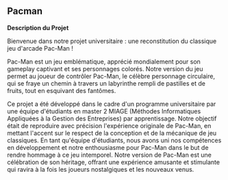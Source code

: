 ## Pacman

**Description du Projet**

Bienvenue dans notre projet universitaire : une reconstitution du classique jeu d'arcade Pac-Man !

Pac-Man est un jeu emblématique, apprécié mondialement pour son gameplay captivant et ses personnages colorés. Notre version du jeu permet au joueur de contrôler Pac-Man, le célèbre personnage circulaire, qui se fraye un chemin à travers un labyrinthe rempli de pastilles et de fruits, tout en esquivant des fantômes.

Ce projet a été développé dans le cadre d'un programme universitaire par une équipe d'étudiants en master 2 MIAGE (Méthodes Informatiques Appliquées à la Gestion des Entreprises) par apprentissage. Notre objectif était de reproduire avec précision l'expérience originale de Pac-Man, en mettant l'accent sur le respect de la conception et de la mécanique de jeu classiques.
En tant qu'équipe d'étudiants, nous avons uni nos compétences en développement et notre enthousiasme pour Pac-Man dans le but de rendre hommage à ce jeu intemporel. Notre version de Pac-Man est une célébration de son héritage, offrant une expérience amusante et stimulante qui ravira à la fois les joueurs nostalgiques et les nouveaux venus.


